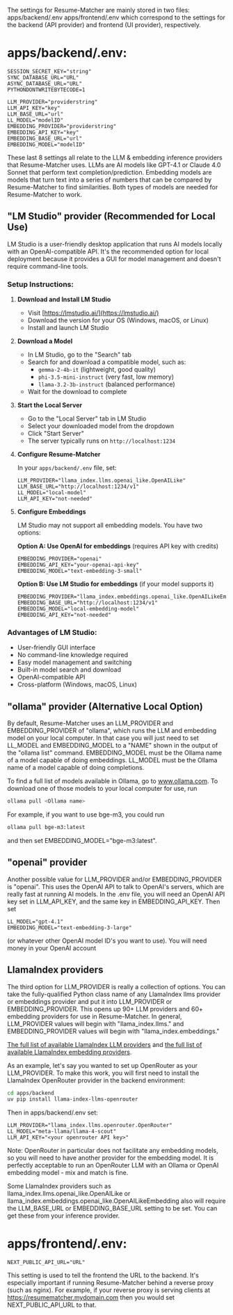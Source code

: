 The settings for Resume-Matcher are mainly stored in two files:
    apps/backend/.env
    apps/frontend/.env
which correspond to the settings for the backend (API provider) and frontend (UI provider), respectively.

# apps/backend/.env:
```env
SESSION_SECRET_KEY="string"
SYNC_DATABASE_URL="URL"
ASYNC_DATABASE_URL="URL"
PYTHONDONTWRITEBYTECODE=1

LLM_PROVIDER="providerstring"
LLM_API_KEY="key"
LLM_BASE_URL="url"
LL_MODEL="modelID"
EMBEDDING_PROVIDER="providerstring"
EMBEDDING_API_KEY="key"
EMBEDDING_BASE_URL="url"
EMBEDDING_MODEL="modelID"
```

These last 8 settings all relate to the LLM & embedding inference
providers that Resume-Matcher uses. LLMs are AI models like GPT-4.1
or Claude 4.0 Sonnet that perform text completion/prediction. Embedding
models are models that turn text into a series of numbers that can be
compared by Resume-Matcher to find similarities. Both types of models
are needed for Resume-Matcher to work.

## "LM Studio" provider (Recommended for Local Use)

LM Studio is a user-friendly desktop application that runs AI models locally
with an OpenAI-compatible API. It's the recommended option for local deployment
because it provides a GUI for model management and doesn't require command-line tools.

### Setup Instructions:

1. **Download and Install LM Studio**
   - Visit [https://lmstudio.ai/](https://lmstudio.ai/)
   - Download the version for your OS (Windows, macOS, or Linux)
   - Install and launch LM Studio

2. **Download a Model**
   - In LM Studio, go to the "Search" tab
   - Search for and download a compatible model, such as:
     - `gemma-2-4b-it` (lightweight, good quality)
     - `phi-3.5-mini-instruct` (very fast, low memory)
     - `llama-3.2-3b-instruct` (balanced performance)
   - Wait for the download to complete

3. **Start the Local Server**
   - Go to the "Local Server" tab in LM Studio
   - Select your downloaded model from the dropdown
   - Click "Start Server"
   - The server typically runs on `http://localhost:1234`

4. **Configure Resume-Matcher**
   
   In your `apps/backend/.env` file, set:
   ```env
   LLM_PROVIDER="llama_index.llms.openai_like.OpenAILike"
   LLM_BASE_URL="http://localhost:1234/v1"
   LL_MODEL="local-model"
   LLM_API_KEY="not-needed"
   ```

5. **Configure Embeddings**
   
   LM Studio may not support all embedding models. You have two options:
   
   **Option A: Use OpenAI for embeddings** (requires API key with credits)
   ```env
   EMBEDDING_PROVIDER="openai"
   EMBEDDING_API_KEY="your-openai-api-key"
   EMBEDDING_MODEL="text-embedding-3-small"
   ```
   
   **Option B: Use LM Studio for embeddings** (if your model supports it)
   ```env
   EMBEDDING_PROVIDER="llama_index.embeddings.openai_like.OpenAILikeEmbedding"
   EMBEDDING_BASE_URL="http://localhost:1234/v1"
   EMBEDDING_MODEL="local-embedding-model"
   EMBEDDING_API_KEY="not-needed"
   ```

### Advantages of LM Studio:
- User-friendly GUI interface
- No command-line knowledge required
- Easy model management and switching
- Built-in model search and download
- OpenAI-compatible API
- Cross-platform (Windows, macOS, Linux)

## "ollama" provider (Alternative Local Option)
By default, Resume-Matcher uses an LLM_PROVIDER and EMBEDDING_PROVIDER
of "ollama", which runs the LLM and embedding model on your local
computer. In that case you will just need to set LL_MODEL and
EMBEDDING_MODEL to a "NAME" shown in the output of the "ollama list"
command. EMBEDDING_MODEL must be the Ollama name of a model capable of
doing embeddings. LL_MODEL must be the Ollama name of a model capable
of doing completions.

To find a full list of models available in Ollama, go to
www.ollama.com. To download one of those models to your local computer
for use, run
```bash
ollama pull <Ollama name>
```
For example, if you want to use bge-m3, you could run
```bash
ollama pull bge-m3:latest
```
and then set EMBEDDING_MODEL="bge-m3:latest".

## "openai" provider

Another possible value for LLM_PROVIDER and/or EMBEDDING_PROVIDER is
"openai". This uses the OpenAI API to talk to OpenAI's servers, which
are really fast at running AI models. In the .env file, you will need
an OpenAI API key set in LLM_API_KEY, and the same key in
EMBEDDING_API_KEY. Then set

    LL_MODEL="gpt-4.1"
    EMBEDDING_MODEL="text-embedding-3-large"
(or whatever other OpenAI model ID's you want to use). You will need
money in your OpenAI account

## LlamaIndex providers

The third option for LLM_PROVIDER is really a collection of options. You
can take the fully-qualified Python class name of any LlamaIndex llms
provider or embeddings provider and put it into LLM_PROVIDER or
EMBEDDING_PROVIDER. This opens up 90+ LLM providers and 60+ embedding
providers for use in Resume-Matcher. In general, LLM_PROVIDER values
will begin with "llama_index.llms." and EMBEDDING_PROVIDER values will
begin with "llama_index.embeddings."

[The full list of available LlamaIndex LLM providers](https://docs.llamaindex.ai/en/stable/module_guides/models/llms/modules/#available-llm-integrations)
and [the full list of available LlamaIndex embedding providers](https://docs.llamaindex.ai/en/stable/module_guides/models/embeddings/#list-of-supported-embeddings).

As an example, let's say you wanted to set up OpenRouter as your
LLM_PROVIDER. To make this work, you will first need to install the
LlamaIndex OpenRouter provider in the backend environment:
```bash
cd apps/backend
uv pip install llama-index-llms-openrouter
```
Then in apps/backend/.env set:
```env
LLM_PROVIDER="llama_index.llms.openrouter.OpenRouter"
LL_MODEL="meta-llama/llama-4-scout"
LLM_API_KEY="<your openrouter API key>"
```

Note: OpenRouter in particular does not facilitate any embedding
models, so you will need to have another provider for the embedding
model. It is perfectly acceptable to run an OpenRouter LLM with an
Ollama or OpenAI embedding model - mix and match is fine.

Some LlamaIndex providers such as
llama_index.llms.openai_like.OpenAILike or
llama_index.embeddings.openai_like.OpenAILikeEmbedding also will
require the LLM_BASE_URL or EMBEDDING_BASE_URL setting to be set. You
can get these from your inference provider.

# apps/frontend/.env:

    NEXT_PUBLIC_API_URL="URL"

This setting is used to tell the frontend the URL to the
backend. It's especially important if running Resume-Matcher
behind a reverse proxy (such as nginx). For example, if your
reverse proxy is serving clients at
https://resumematcher.mydomain.com then you would set
NEXT_PUBLIC_API_URL to that.